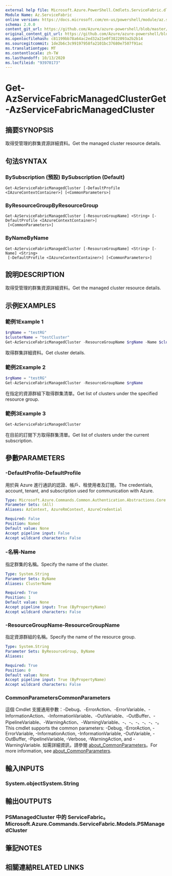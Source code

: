 ```yaml
---
external help file: Microsoft.Azure.PowerShell.Cmdlets.ServiceFabric.dll-Help.xml
Module Name: Az.ServiceFabric
online version: https://docs.microsoft.com/en-us/powershell/module/az.servicefabric/get-azservicefabricmanagedcluster
schema: 2.0.0
content_git_url: https://github.com/Azure/azure-powershell/blob/master/src/ServiceFabric/ServiceFabric/help/Get-AzServiceFabricManagedCluster.md
original_content_git_url: https://github.com/Azure/azure-powershell/blob/master/src/ServiceFabric/ServiceFabric/help/Get-AzServiceFabricManagedCluster.md
ms.openlocfilehash: c81199bb78a64ac2ed32a21e0f3822093a2b2b14
ms.sourcegitcommit: 1de2b6c3c99197958fa2101bc37680e7507f91ac
ms.translationtype: MT
ms.contentlocale: zh-TW
ms.lasthandoff: 10/13/2020
ms.locfileid: "93970173"
---
```

# <span data-ttu-id="d293f-101">Get-AzServiceFabricManagedCluster</span><span class="sxs-lookup"><span data-stu-id="d293f-101">Get-AzServiceFabricManagedCluster</span></span>

## <span data-ttu-id="d293f-102">摘要</span><span class="sxs-lookup"><span data-stu-id="d293f-102">SYNOPSIS</span></span>
<span data-ttu-id="d293f-103">取得受管理的群集資源詳細資料。</span><span class="sxs-lookup"><span data-stu-id="d293f-103">Get the managed cluster resource details.</span></span>

## <span data-ttu-id="d293f-104">句法</span><span class="sxs-lookup"><span data-stu-id="d293f-104">SYNTAX</span></span>

### <span data-ttu-id="d293f-105">BySubscription (預設) </span><span class="sxs-lookup"><span data-stu-id="d293f-105">BySubscription (Default)</span></span>
```
Get-AzServiceFabricManagedCluster [-DefaultProfile <IAzureContextContainer>] [<CommonParameters>]
```

### <span data-ttu-id="d293f-106">ByResourceGroup</span><span class="sxs-lookup"><span data-stu-id="d293f-106">ByResourceGroup</span></span>
```
Get-AzServiceFabricManagedCluster [-ResourceGroupName] <String> [-DefaultProfile <IAzureContextContainer>]
 [<CommonParameters>]
```

### <span data-ttu-id="d293f-107">ByName</span><span class="sxs-lookup"><span data-stu-id="d293f-107">ByName</span></span>
```
Get-AzServiceFabricManagedCluster [-ResourceGroupName] <String> [-Name] <String>
 [-DefaultProfile <IAzureContextContainer>] [<CommonParameters>]
```

## <span data-ttu-id="d293f-108">說明</span><span class="sxs-lookup"><span data-stu-id="d293f-108">DESCRIPTION</span></span>
<span data-ttu-id="d293f-109">取得受管理的群集資源詳細資料。</span><span class="sxs-lookup"><span data-stu-id="d293f-109">Get the managed cluster resource details.</span></span>

## <span data-ttu-id="d293f-110">示例</span><span class="sxs-lookup"><span data-stu-id="d293f-110">EXAMPLES</span></span>

### <span data-ttu-id="d293f-111">範例1</span><span class="sxs-lookup"><span data-stu-id="d293f-111">Example 1</span></span>
```powershell
$rgName = "testRG"
$clusterName = "testCluster"
Get-AzServiceFabricManagedCluster -ResourceGroupName $rgName -Name $clusterName
```

<span data-ttu-id="d293f-112">取得群集詳細資料。</span><span class="sxs-lookup"><span data-stu-id="d293f-112">Get cluster details.</span></span>

### <span data-ttu-id="d293f-113">範例2</span><span class="sxs-lookup"><span data-stu-id="d293f-113">Example 2</span></span>
```powershell
$rgName = "testRG"
Get-AzServiceFabricManagedCluster -ResourceGroupName $rgName
```

<span data-ttu-id="d293f-114">在指定的資源群組下取得群集清單。</span><span class="sxs-lookup"><span data-stu-id="d293f-114">Get list of clusters under the specified resource group.</span></span>

### <span data-ttu-id="d293f-115">範例3</span><span class="sxs-lookup"><span data-stu-id="d293f-115">Example 3</span></span>
```powershell
Get-AzServiceFabricManagedCluster
```

<span data-ttu-id="d293f-116">在目前的訂閱下方取得群集清單。</span><span class="sxs-lookup"><span data-stu-id="d293f-116">Get list of clusters under the current subscription.</span></span>

## <span data-ttu-id="d293f-117">參數</span><span class="sxs-lookup"><span data-stu-id="d293f-117">PARAMETERS</span></span>

### <span data-ttu-id="d293f-118">-DefaultProfile</span><span class="sxs-lookup"><span data-stu-id="d293f-118">-DefaultProfile</span></span>
<span data-ttu-id="d293f-119">用於與 Azure 進行通訊的認證、帳戶、租使用者及訂閱。</span><span class="sxs-lookup"><span data-stu-id="d293f-119">The credentials, account, tenant, and subscription used for communication with Azure.</span></span>

```yaml
Type: Microsoft.Azure.Commands.Common.Authentication.Abstractions.Core.IAzureContextContainer
Parameter Sets: (All)
Aliases: AzContext, AzureRmContext, AzureCredential

Required: False
Position: Named
Default value: None
Accept pipeline input: False
Accept wildcard characters: False
```

### <span data-ttu-id="d293f-120">-名稱</span><span class="sxs-lookup"><span data-stu-id="d293f-120">-Name</span></span>
<span data-ttu-id="d293f-121">指定群集的名稱。</span><span class="sxs-lookup"><span data-stu-id="d293f-121">Specify the name of the cluster.</span></span>

```yaml
Type: System.String
Parameter Sets: ByName
Aliases: ClusterName

Required: True
Position: 1
Default value: None
Accept pipeline input: True (ByPropertyName)
Accept wildcard characters: False
```

### <span data-ttu-id="d293f-122">-ResourceGroupName</span><span class="sxs-lookup"><span data-stu-id="d293f-122">-ResourceGroupName</span></span>
<span data-ttu-id="d293f-123">指定資源群組的名稱。</span><span class="sxs-lookup"><span data-stu-id="d293f-123">Specify the name of the resource group.</span></span>

```yaml
Type: System.String
Parameter Sets: ByResourceGroup, ByName
Aliases:

Required: True
Position: 0
Default value: None
Accept pipeline input: True (ByPropertyName)
Accept wildcard characters: False
```

### <span data-ttu-id="d293f-124">CommonParameters</span><span class="sxs-lookup"><span data-stu-id="d293f-124">CommonParameters</span></span>
<span data-ttu-id="d293f-125">這個 Cmdlet 支援通用參數：-Debug、-ErrorAction、-ErrorVariable、-InformationAction、-InformationVariable、-OutVariable、-OutBuffer、-PipelineVariable、-WarningAction、-WarningVariable、-、-、-、-、-、-。</span><span class="sxs-lookup"><span data-stu-id="d293f-125">This cmdlet supports the common parameters: -Debug, -ErrorAction, -ErrorVariable, -InformationAction, -InformationVariable, -OutVariable, -OutBuffer, -PipelineVariable, -Verbose, -WarningAction, and -WarningVariable.</span></span> <span data-ttu-id="d293f-126">如需詳細資訊，請參閱 [about_CommonParameters](http://go.microsoft.com/fwlink/?LinkID=113216)。</span><span class="sxs-lookup"><span data-stu-id="d293f-126">For more information, see [about_CommonParameters](http://go.microsoft.com/fwlink/?LinkID=113216).</span></span>

## <span data-ttu-id="d293f-127">輸入</span><span class="sxs-lookup"><span data-stu-id="d293f-127">INPUTS</span></span>

### <span data-ttu-id="d293f-128">System.object</span><span class="sxs-lookup"><span data-stu-id="d293f-128">System.String</span></span>

## <span data-ttu-id="d293f-129">輸出</span><span class="sxs-lookup"><span data-stu-id="d293f-129">OUTPUTS</span></span>

### <span data-ttu-id="d293f-130">PSManagedCluster 中的 ServiceFabric。</span><span class="sxs-lookup"><span data-stu-id="d293f-130">Microsoft.Azure.Commands.ServiceFabric.Models.PSManagedCluster</span></span>

## <span data-ttu-id="d293f-131">筆記</span><span class="sxs-lookup"><span data-stu-id="d293f-131">NOTES</span></span>

## <span data-ttu-id="d293f-132">相關連結</span><span class="sxs-lookup"><span data-stu-id="d293f-132">RELATED LINKS</span></span>
